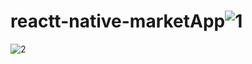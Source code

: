 # reactt-native-marketApp![1](https://user-images.githubusercontent.com/108010353/221835782-b15e13d2-5c76-4fc1-b3d4-0bdec4616ed5.PNG)
![2](https://user-images.githubusercontent.com/108010353/221835786-e9f4287b-b188-4509-a850-03a657daecd2.PNG)
